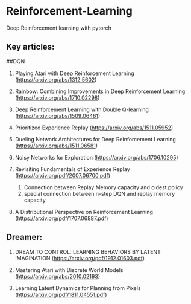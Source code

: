 # Reinforcement-Learning

Deep Reinforcement learning with pytorch


## Key articles:

##DQN

1. Playing Atari with Deep Reinforcement Learning (https://arxiv.org/abs/1312.5602)

2. Rainbow: Combining Improvements in Deep Reinforcement Learning (https://arxiv.org/abs/1710.02298)

3. Deep Reinforcement Learning with Double Q-learning (https://arxiv.org/abs/1509.06461)

4. Prioritized Experience Replay (https://arxiv.org/abs/1511.05952)

5. Dueling Network Architectures for Deep Reinforcement Learning (https://arxiv.org/abs/1511.06581)

6. Noisy Networks for Exploration (https://arxiv.org/abs/1706.10295)

7. Revisiting Fundamentals of Experience Replay (https://arxiv.org/pdf/2007.06700.pdf)
    1. Connection between Replay Memory capacity and oldest policy
    2. special connection between n-step DQN and replay memory capacity

8. A Distributional Perspective on Reinforcement Learning (https://arxiv.org/pdf/1707.06887.pdf)


## Dreamer:

1. DREAM TO CONTROL: LEARNING BEHAVIORS
BY LATENT IMAGINATION (https://arxiv.org/pdf/1912.01603.pdf)

2. Mastering Atari with Discrete World Models (https://arxiv.org/abs/2010.02193)

3. Learning Latent Dynamics for Planning from Pixels (https://arxiv.org/pdf/1811.04551.pdf)
